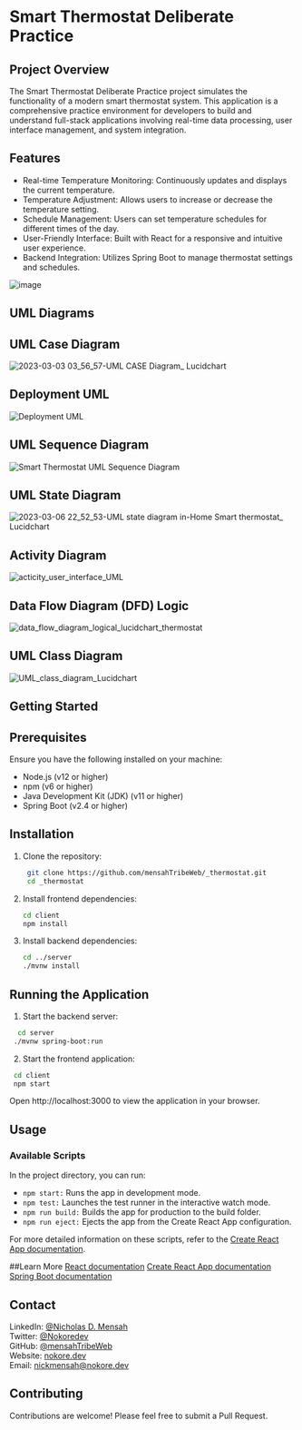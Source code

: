 # Smart Thermostat Deliberate Practice

## Project Overview
The Smart Thermostat Deliberate Practice project simulates the functionality of a modern smart thermostat system. This application is a comprehensive practice environment for developers to build and understand full-stack applications involving real-time data processing, user interface management, and system integration.

## Features
- Real-time Temperature Monitoring: Continuously updates and displays the current temperature.
- Temperature Adjustment: Allows users to increase or decrease the temperature setting.
- Schedule Management: Users can set temperature schedules for different times of the day.
- User-Friendly Interface: Built with React for a responsive and intuitive user experience.
- Backend Integration: Utilizes Spring Boot to manage thermostat settings and schedules.

![image](https://github.com/mensahTribeWeb/_thermostat/assets/103342287/2b0b4fff-f5cf-4586-8a16-d23bf4e8f728)

## UML Diagrams

## UML Case Diagram
![2023-03-03 03_56_57-UML CASE Diagram_ Lucidchart](https://github.com/mensahTribeWeb/_thermostat/assets/103342287/55ab6cb5-f4e6-4581-bbcf-6bc261b4353a)

## Deployment UML
![Deployment UML](https://github.com/mensahTribeWeb/_thermostat/assets/103342287/0600f522-4429-4449-947e-bfb70723c005)


## UML Sequence Diagram
![Smart Thermostat UML Sequence Diagram](https://github.com/mensahTribeWeb/_thermostat/assets/103342287/2aff306f-56cf-40fe-9915-90601bdc397f)

## UML State Diagram
![2023-03-06 22_52_53-UML state diagram in-Home Smart thermostat_ Lucidchart](https://github.com/mensahTribeWeb/_thermostat/assets/103342287/32c94609-5d65-41ac-b0d9-f1f41f9a2441)

## Activity Diagram
![acticity_user_interface_UML](https://github.com/mensahTribeWeb/_thermostat/assets/103342287/0f16b044-a573-45df-b4a8-08b36e084817)

## Data Flow Diagram (DFD) Logic
![data_flow_diagram_logical_lucidchart_thermostat](https://github.com/mensahTribeWeb/_thermostat/assets/103342287/0c3c30b8-cce1-4a53-86ba-1a188c287bb1)

## UML Class Diagram

![UML_class_diagram_Lucidchart](https://github.com/mensahTribeWeb/_thermostat/assets/103342287/04c03bfd-5064-481e-960f-c9a995588c05)


## Getting Started

## Prerequisites

Ensure you have the following installed on your machine:

- Node.js (v12 or higher)
- npm (v6 or higher)
- Java Development Kit (JDK) (v11 or higher)
- Spring Boot (v2.4 or higher)
  
## Installation

1) Clone the repository:

   ```bash
    git clone https://github.com/mensahTribeWeb/_thermostat.git
    cd _thermostat
   ```

2) Install frontend dependencies:

    ```bash
    cd client
    npm install
   ```

3) Install backend dependencies:

    ```bash
    cd ../server
    ./mvnw install

   ```
## Running the Application

1) Start the backend server:

 ```bash
   cd server
  ./mvnw spring-boot:run
   ```

2) Start the frontend application:
 ```bash
  cd client
  npm start
   ```
Open http://localhost:3000 to view the application in your browser.   

## Usage
### Available Scripts
In the project directory, you can run:

- `npm start:` Runs the app in development mode.
- `npm test:` Launches the test runner in the interactive watch mode.
- `npm run build:` Builds the app for production to the build folder.
- `npm run eject:` Ejects the app from the Create React App configuration.
  
For more detailed information on these scripts, refer to the [Create React App documentation](https://facebook.github.io/create-react-app/docs/getting-started).

##Learn More
[React documentation](https://reactjs.org/)
[Create React App documentation](https://create-react-app.dev/docs/getting-started/)
[Spring Boot documentation](https://spring.io/projects/spring-boot)

## Contact

LinkedIn: [@Nicholas D. Mensah](https://www.linkedin.com/in/nicholas-d-mensah/)  
Twitter: [@Nokoredev](https://twitter.com/MensahTribeWDev)  
GitHub: [@mensahTribeWeb](https://github.com/mensahTribeWeb)  
Website: [nokore.dev](https://nokore.dev)  
Email: [nickmensah@nokore.dev](mailto:nickmensah@nokore.dev)

## Contributing
Contributions are welcome! Please feel free to submit a Pull Request.
